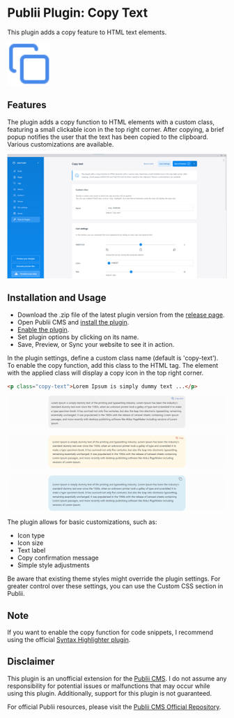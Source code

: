 # Publii Plugin: Copy Text

This plugin adds a copy feature to HTML text elements.

<p><img height="100" style="height:100px;" alt="publii plugin" title="Copy text icons" src="https://raw.githubusercontent.com/gpsblues/Publii-Plugin-Copy-text/5ef4b9e342a6d8c2a18773b78659d1469007046b/.assets/thumbnail.svg"></p>

## Features
The plugin adds a copy function to HTML elements with a custom class, featuring a small clickable icon in the top right corner. After copying, a brief popup notifies the user that the text has been copied to the clipboard. Various customizations are available.

![Publii plugin screenshot](https://raw.githubusercontent.com/gpsblues/Publii-Plugin-Copy-text/refs/heads/main/.assets/screenshot1.png)

## Installation and Usage
- Download the .zip file of the latest plugin version from the [release page](https://github.com/gpsblues/Publii-Plugin-Copy-text/releases/).
- Open Publii CMS and [install the plugin](https://getpublii.com/docs/plugins.html#installingplugins).
- [Enable the plugin](https://getpublii.com/docs/plugins.html#enablingplugins).
- Set plugin options by clicking on its name.
- Save, Preview, or Sync your website to see it in action.

In the plugin settings, define a custom class name (default is 'copy-text'). To enable the copy function, add this class to the HTML tag. The element with the applied class will display a copy icon in the top right corner.

```html
<p class="copy-text">Lorem Ipsum is simply dummy text ...</p>

```
![Copy text](https://raw.githubusercontent.com/gpsblues/Publii-Plugin-Copy-text/refs/heads/main/.assets/1.png)

![Copy text](https://raw.githubusercontent.com/gpsblues/Publii-Plugin-Copy-text/refs/heads/main/.assets/2.png)

![Copy text](https://raw.githubusercontent.com/gpsblues/Publii-Plugin-Copy-text/refs/heads/main/.assets/3.png)

The plugin allows for basic customizations, such as:
- Icon type
- Icon size
- Text label
- Copy confirmation message
- Simple style adjustments

Be aware that existing theme styles might override the plugin settings. For greater control over these settings, you can use the Custom CSS section in Publii.

## Note
If you want to enable the copy function for code snippets, I recommend using the official [Syntax Highlighter plugin](https://marketplace.getpublii.com/plugins/syntax-highlighter/).

## Disclaimer
This plugin is an unofficial extension for the [Publii CMS](https://getpublii.com/). I do not assume any responsibility for potential issues or malfunctions that may occur while using this plugin. Additionally, support for this plugin is not guaranteed.

For official Publii resources, please visit the [Publii CMS Official Repository](https://marketplace.getpublii.com/plugins/).
